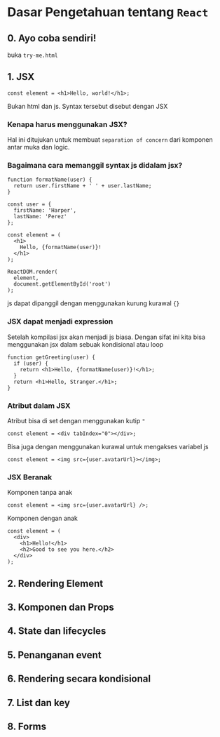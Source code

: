 # Dasar Pengetahuan tentang `React`

## 0. Ayo coba sendiri!
buka `try-me.html`

## 1. JSX

```
const element = <h1>Hello, world!</h1>;
```
Bukan html dan js. Syntax tersebut disebut dengan JSX

### Kenapa harus menggunakan JSX?
Hal ini ditujukan untuk membuat `separation of concern` dari komponen antar muka dan logic.

### Bagaimana cara memanggil syntax js didalam jsx?
```
function formatName(user) {
  return user.firstName + ' ' + user.lastName;
}

const user = {
  firstName: 'Harper',
  lastName: 'Perez'
};

const element = (
  <h1>
    Hello, {formatName(user)}!
  </h1>
);

ReactDOM.render(
  element,
  document.getElementById('root')
);
```
js dapat dipanggil dengan menggunakan kurung kurawal `{}`

### JSX dapat menjadi expression
Setelah kompilasi jsx akan menjadi js biasa. Dengan sifat ini kita bisa menggunakan jsx dalam sebuak kondisional atau loop
```
function getGreeting(user) {
  if (user) {
    return <h1>Hello, {formatName(user)}!</h1>;
  }
  return <h1>Hello, Stranger.</h1>;
}
```

### Atribut dalam JSX
Atribut bisa di set dengan menggunakan kutip `"`
```
const element = <div tabIndex="0"></div>;
```
Bisa juga dengan menggunakan kurawal untuk mengakses variabel js
```
const element = <img src={user.avatarUrl}></img>;
```

### JSX Beranak
Komponen tanpa anak
```
const element = <img src={user.avatarUrl} />;
```
Komponen dengan anak
```
const element = (
  <div>
    <h1>Hello!</h1>
    <h2>Good to see you here.</h2>
  </div>
);
```

## 2. Rendering Element

## 3. Komponen dan Props

## 4. State dan lifecycles

## 5. Penanganan event

## 6. Rendering secara kondisional

## 7. List dan key

## 8. Forms